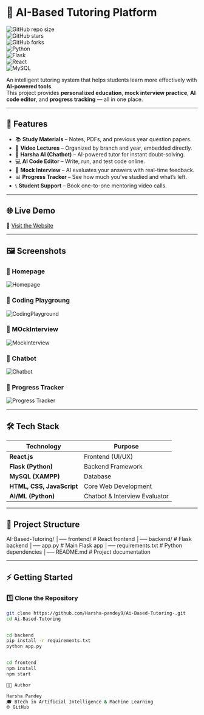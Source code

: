 # 🤖 AI-Based Tutoring Platform  

![GitHub repo size](https://img.shields.io/github/repo-size/Harsha-pandey9/Ai-Based-Tutoring-?color=blue&style=flat-square)  
![GitHub stars](https://img.shields.io/github/stars/Harsha-pandey9/Ai-Based-Tutoring-?style=social)  
![GitHub forks](https://img.shields.io/github/forks/Harsha-pandey9/Ai-Based-Tutoring-?style=social)  
![Python](https://img.shields.io/badge/Python-3.9+-blue?logo=python&logoColor=white)  
![Flask](https://img.shields.io/badge/Flask-Backend-black?logo=flask)  
![React](https://img.shields.io/badge/React-Frontend-61DAFB?logo=react&logoColor=black)  
![MySQL](https://img.shields.io/badge/MySQL-Database-orange?logo=mysql&logoColor=white)  

An intelligent tutoring system that helps students learn more effectively with **AI-powered tools**.  
This project provides **personalized education**, **mock interview practice**, **AI code editor**, and **progress tracking** — all in one place.  

---

## 🚀 Features  

- 📚 **Study Materials** – Notes, PDFs, and previous year question papers.  
- 🎥 **Video Lectures** – Organized by branch and year, embedded directly.  
- 🧠 **Harsha AI (Chatbot)** – AI-powered tutor for instant doubt-solving.  
- 💻 **AI Code Editor** – Write, run, and test code online.  
- 🎤 **Mock Interview** – AI evaluates your answers with real-time feedback.  
- 📊 **Progress Tracker** – See how much you’ve studied and what’s left.  
- 📞 **Student Support** – Book one-to-one mentoring video calls.  

---

## 🌐 Live Demo  

🔗 [Visit the Website](https://tutoringbyai.netlify.app/)  

---

## 🖼️ Screenshots  

### 🔹 Homepage  
![Homepage](assets/shot1.png)  

### 🔹 Coding Playgroung 
![CodingPlayground](assets/shot2.png) 

### 🔹 MOckInterview
![MockInterview](assets/shot3.png) 

### 🔹  Chatbot  
![Chatbot](assets/shot5.png)  

### 🔹 Progress Tracker  
![Progress Tracker](assets/shot4.png)  

---

## 🛠️ Tech Stack  

| Technology | Purpose |
|------------|---------|
| **React.js** | Frontend (UI/UX) |
| **Flask (Python)** | Backend Framework |
| **MySQL (XAMPP)** | Database |
| **HTML, CSS, JavaScript** | Core Web Development |
| **AI/ML (Python)** | Chatbot & Interview Evaluator |

---

## 📂 Project Structure  

  

AI-Based-Tutoring/
│── frontend/ # React frontend
│── backend/ # Flask backend
│── app.py # Main Flask app
│── requirements.txt # Python dependencies
│── README.md # Project documentation


---

## ⚡ Getting Started  

### 1️⃣ Clone the Repository  
```bash
git clone https://github.com/Harsha-pandey9/Ai-Based-Tutoring-.git
cd Ai-Based-Tutoring


cd backend
pip install -r requirements.txt
python app.py


cd frontend
npm install
npm start

👨‍💻 Author

Harsha Pandey
🎓 BTech in Artificial Intelligence & Machine Learning
🌐 GitHub
